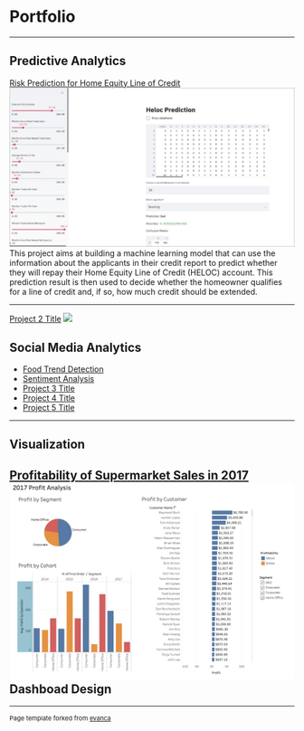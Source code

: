 # Portfolio

---

## Predictive Analytics

[Risk Prediction for Home Equity Line of Credit](/sample_page)
<img src="images/Screen%20Shot%202020-01-30%20at%2010.33.06%20PM.png"/>
This project aims at building a machine learning model that can use the information about the applicants in their credit report to predict whether they will repay their Home Equity Line of Credit (HELOC)  account. This prediction result is then used to decide whether the homeowner qualifies for a line of credit and, if so, how much credit should be extended.

---
[Project 2 Title](/pdf/sample_presentation.pdf)
<img src="images/dummy_thumbnail.jpg?raw=true"/>



## Social Media Analytics

- [Food Trend Detection](http://example.com/)
- [Sentiment Analysis](http://example.com/)
- [Project 3 Title](http://example.com/)
- [Project 4 Title](http://example.com/)
- [Project 5 Title](http://example.com/)

---
## Visualization
[Profitability of Supermarket Sales in 2017](https://public.tableau.com/profile/norah.yu#!/vizhome/profitabilitybycustomer/2017ProfitAnalysis)
<img src="images/tableau.png"/>
Dashboad Design
---



---
<p style="font-size:11px">Page template forked from <a href="https://github.com/evanca/quick-portfolio">evanca</a></p>
<!-- Remove above link if you don't want to attibute -->
